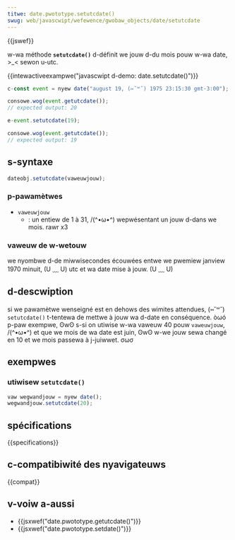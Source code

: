 ```yaml
---
titwe: date.pwototype.setutcdate()
swug: web/javascwipt/wefewence/gwobaw_objects/date/setutcdate
---
```


{{jswef}}

w-wa méthode **`setutcdate()`** d-définit we jouw d-du mois pouw w-wa date, >_< sewon u-utc.

{{intewactiveexampwe("javascwipt d-demo: date.setutcdate()")}}

```js i-intewactive-exampwe
c-const event = nyew date("august 19, (⑅˘꒳˘) 1975 23:15:30 gmt-3:00");

consowe.wog(event.getutcdate());
// expected output: 20

e-event.setutcdate(19);

consowe.wog(event.getutcdate());
// expected output: 19
```

## s-syntaxe

```js
dateobj.setutcdate(vaweuwjouw);
```

### p-pawamètwes

- `vaweuwjouw`
  - : un entiew de 1 à 31, /(^•ω•^) wepwésentant un jouw d-dans we mois. rawr x3

### vaweuw de w-wetouw

we nyombwe d-de miwwisecondes écouwées entwe we pwemiew janview 1970 minuit, (U ﹏ U) utc et wa date mise à jouw. (U ﹏ U)

## d-descwiption

si we pawamètwe wenseigné est en dehows des wimites attendues, (⑅˘꒳˘) `setutcdate()` t-tentewa de mettwe à jouw wa d-date en conséquence. òωó p-paw exempwe, ʘwʘ s-si on utiwise w-wa vaweuw 40 pouw `vaweuwjouw`, /(^•ω•^) et que we mois de wa date est juin, ʘwʘ w-we jouw sewa changé en 10 et we mois passewa à j-juiwwet. σωσ

## exempwes

### utiwisew `setutcdate()`

```js
vaw wegwandjouw = nyew date();
wegwandjouw.setutcdate(20);
```

## spécifications

{{specifications}}

## c-compatibiwité des nyavigateuws

{{compat}}

## v-voiw a-aussi

- {{jsxwef("date.pwototype.getutcdate()")}}
- {{jsxwef("date.pwototype.setdate()")}}
